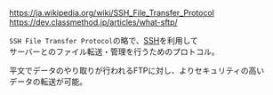 https://ja.wikipedia.org/wiki/SSH_File_Transfer_Protocol  
https://dev.classmethod.jp/articles/what-sftp/

`SSH File Transfer Protocol`の略で、[SSH](/Network/SSH.md)を利用して  
サーバーとのファイル転送・管理を行うためのプロトコル。

平文でデータのやり取りが行われるFTPに対し、よりセキュリティの高い  
データの転送が可能。